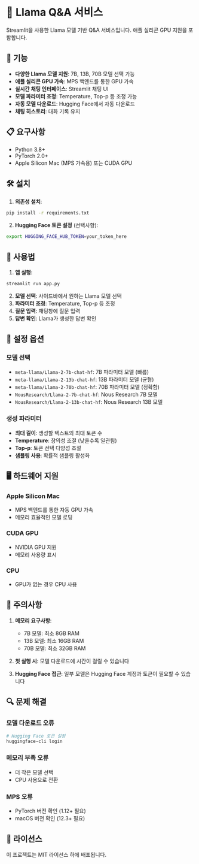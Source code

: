 # 🦙 Llama Q&A 서비스

Streamlit을 사용한 Llama 모델 기반 Q&A 서비스입니다. 애플 실리콘 GPU 지원을 포함합니다.

## 🚀 기능

- **다양한 Llama 모델 지원**: 7B, 13B, 70B 모델 선택 가능
- **애플 실리콘 GPU 가속**: MPS 백엔드를 통한 GPU 가속
- **실시간 채팅 인터페이스**: Streamlit 채팅 UI
- **모델 파라미터 조정**: Temperature, Top-p 등 조정 가능
- **자동 모델 다운로드**: Hugging Face에서 자동 다운로드
- **채팅 히스토리**: 대화 기록 유지

## 📋 요구사항

- Python 3.8+
- PyTorch 2.0+
- Apple Silicon Mac (MPS 가속용) 또는 CUDA GPU

## 🛠️ 설치

1. **의존성 설치**:
```bash
pip install -r requirements.txt
```

2. **Hugging Face 토큰 설정** (선택사항):
```bash
export HUGGING_FACE_HUB_TOKEN=your_token_here
```

## 🎯 사용법

1. **앱 실행**:
```bash
streamlit run app.py
```

2. **모델 선택**: 사이드바에서 원하는 Llama 모델 선택
3. **파라미터 조정**: Temperature, Top-p 등 조정
4. **질문 입력**: 채팅창에 질문 입력
5. **답변 확인**: Llama가 생성한 답변 확인

## 🔧 설정 옵션

### 모델 선택
- `meta-llama/Llama-2-7b-chat-hf`: 7B 파라미터 모델 (빠름)
- `meta-llama/Llama-2-13b-chat-hf`: 13B 파라미터 모델 (균형)
- `meta-llama/Llama-2-70b-chat-hf`: 70B 파라미터 모델 (정확함)
- `NousResearch/Llama-2-7b-chat-hf`: Nous Research 7B 모델
- `NousResearch/Llama-2-13b-chat-hf`: Nous Research 13B 모델

### 생성 파라미터
- **최대 길이**: 생성할 텍스트의 최대 토큰 수
- **Temperature**: 창의성 조절 (낮을수록 일관됨)
- **Top-p**: 토큰 선택 다양성 조절
- **샘플링 사용**: 확률적 샘플링 활성화

## 🖥️ 하드웨어 지원

### Apple Silicon Mac
- MPS 백엔드를 통한 자동 GPU 가속
- 메모리 효율적인 모델 로딩

### CUDA GPU
- NVIDIA GPU 지원
- 메모리 사용량 표시

### CPU
- GPU가 없는 경우 CPU 사용

## 📝 주의사항

1. **메모리 요구사항**:
   - 7B 모델: 최소 8GB RAM
   - 13B 모델: 최소 16GB RAM
   - 70B 모델: 최소 32GB RAM

2. **첫 실행 시**: 모델 다운로드에 시간이 걸릴 수 있습니다

3. **Hugging Face 접근**: 일부 모델은 Hugging Face 계정과 토큰이 필요할 수 있습니다

## 🔍 문제 해결

### 모델 다운로드 오류
```bash
# Hugging Face 토큰 설정
huggingface-cli login
```

### 메모리 부족 오류
- 더 작은 모델 선택
- CPU 사용으로 전환

### MPS 오류
- PyTorch 버전 확인 (1.12+ 필요)
- macOS 버전 확인 (12.3+ 필요)

## 📄 라이선스

이 프로젝트는 MIT 라이선스 하에 배포됩니다. 